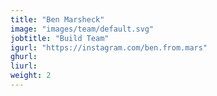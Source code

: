 ```yaml
---
title: "Ben Marsheck"
image: "images/team/default.svg"
jobtitle: "Build Team"
igurl: "https://instagram.com/ben.from.mars"
ghurl: 
liurl:
weight: 2
---
```


